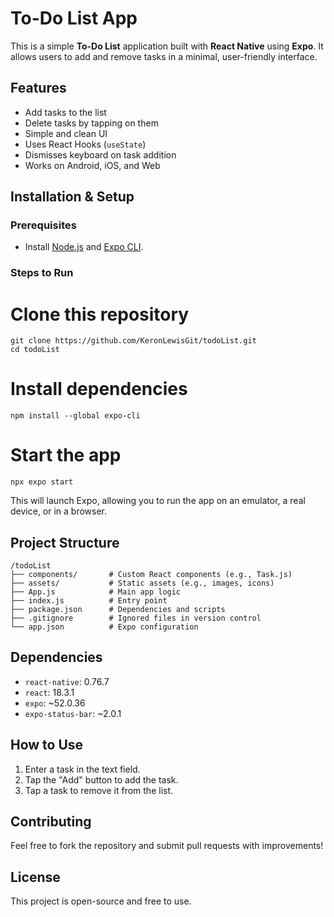  # To-Do List App

This is a simple **To-Do List** application built with **React Native** using **Expo**. It allows users to add and remove tasks in a minimal, user-friendly interface.

## Features

- Add tasks to the list
- Delete tasks by tapping on them
- Simple and clean UI
- Uses React Hooks (`useState`)
- Dismisses keyboard on task addition
- Works on Android, iOS, and Web

## Installation & Setup

### Prerequisites
- Install [Node.js](https://nodejs.org/) and [Expo CLI](https://docs.expo.dev/get-started/installation/).

### Steps to Run

# Clone this repository
```
git clone https://github.com/KeronLewisGit/todoList.git
cd todoList
```
# Install dependencies
```
npm install --global expo-cli
```
# Start the app
```
npx expo start
```
This will launch Expo, allowing you to run the app on an emulator, a real device, or in a browser.

## Project Structure
```plaintext
/todoList
├── components/       # Custom React components (e.g., Task.js)
├── assets/           # Static assets (e.g., images, icons)
├── App.js            # Main app logic
├── index.js          # Entry point
├── package.json      # Dependencies and scripts
├── .gitignore        # Ignored files in version control
└── app.json          # Expo configuration
```

## Dependencies
- `react-native`: 0.76.7
- `react`: 18.3.1
- `expo`: ~52.0.36
- `expo-status-bar`: ~2.0.1

## How to Use
1. Enter a task in the text field.
2. Tap the "Add" button to add the task.
3. Tap a task to remove it from the list.

## Contributing
Feel free to fork the repository and submit pull requests with improvements!

## License
This project is open-source and free to use.